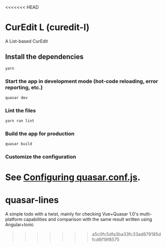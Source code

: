 <<<<<<< HEAD
# CurEdit L (curedit-l)

A List-based CurEdit

## Install the dependencies
```bash
yarn
```

### Start the app in development mode (hot-code reloading, error reporting, etc.)
```bash
quasar dev
```

### Lint the files
```bash
yarn run lint
```

### Build the app for production
```bash
quasar build
```

### Customize the configuration
See [Configuring quasar.conf.js](https://quasar.dev/quasar-cli/quasar-conf-js).
=======
# quasar-lines
A simple todo with a twist, mainly for checking Vue+Quasar 1.0's multi-platform capabilities and comparison with the same result written using Angular+Ionic
>>>>>>> a5c0fc5dfa3ba33fc33ad879185dfcd6f19f8575
